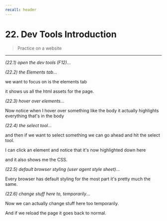 ```yaml
---
recall: header
---
```


# 22. Dev Tools Introduction

> Practice on a website

---

_(22.1) open the dev tools (F12)_...

_(22.2) the Elements tab_...

we want to focus on is the elements tab

it shows us all the html assets for the page.

_(22.3) hover over elements_...

Now notice when I hover over something like the body it actually highlights everything that's in the body

_(22.4) the select tool_...

and then if we want to select something we can go ahead and hit the select tool.

I can click an element and notice that it's now highlighted down here

and it also shows me the CSS.

_(22.5) default browser styling (user agent style sheet)_...

Every browser has default styling for the most part it's pretty much the same.

_(22.6) change stuff here to, temporarily_...

Now we can actually change stuff here too temporarily.

And if we reload the page it goes back to normal.
